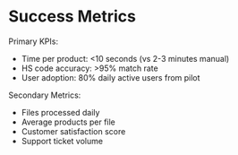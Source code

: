 # Success Metrics

  Primary KPIs:
  - Time per product: <10 seconds (vs 2-3 minutes manual)
  - HS code accuracy: >95% match rate
  - User adoption: 80% daily active users from pilot

  Secondary Metrics:
  - Files processed daily
  - Average products per file
  - Customer satisfaction score
  - Support ticket volume
